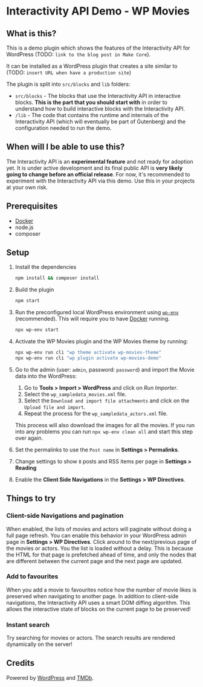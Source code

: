 # Interactivity API Demo - WP Movies

## What is this?

This is a demo plugin which shows the features of the Interactivity API for
WordPress (TODO: `link to the blog post in Make Core`).

It can be installed as a WordPress plugin that creates a site similar to (TODO: `insert URL when have a production site`)

The plugin is split into `src/blocks` and `lib` folders:

- `src/blocks` - The blocks that use the Interactivity API in interactive
  blocks. **This is the part that you should start with** in order to understand
  how to build interactive blocks with the Interactivity API.
- `/lib` - The code that contains the runtime and internals of the Interactivity API (which
  will eventually be part of Gutenberg) and the configuration needed to run the demo.

## When will I be able to use this?

The Interactivity API is an **experimental feature** and not ready for adoption yet.
It is under active development and its final public API is **very likely going to change before an official release**.
For now, it's recommended to experiment with the Interactivity API via this demo. Use this in
your projects at your own risk.

## Prerequisites

- [Docker](https://www.docker.com/)
- node.js
- composer

## Setup

1. Install the dependencies

    ```sh
    npm install && composer install
    ```

2. Build the plugin

    ```sh
    npm start
    ```

3. Run the preconfigured local WordPress environment using
   [`wp-env`](https://developer.wordpress.org/block-editor/reference-guides/packages/packages-env/)
   (recommended). This will require you to have
   [Docker](https://www.docker.com/) running.

   ```sh
   npx wp-env start
   ```

4. Activate the WP Movies plugin and the WP Movies theme by running:

    ```sh
    npx wp-env run cli "wp theme activate wp-movies-theme"
    npx wp-env run cli "wp plugin activate wp-movies-demo"
    ```

5. Go to the admin (user: `admin`, password: `password`) and import the Movie data into the WordPress:
    1. Go to **Tools > Import > WordPress** and click on _Run Importer_.
    2. Select the `wp_sampledata_movies.xml` file.
    3. Select the `Download and import file attachments` and click on the
       `Upload file and import`.
    4. Repeat the process for the `wp_sampledata_actors.xml` file.

    This process will also download the images for all the movies. If you run into any
    problems you can run `npx wp-env clean all` and start this step over again.

6. Set the permalinks to use the `Post name` in **Settings > Permalinks**.
7. Change settings to show `8` posts and RSS items per page in **Settings > Reading**
8. Enable the **Client Side Navigations** in the **Settings > WP Directives**.

## Things to try

### Client-side Navigations and pagination

When enabled, the lists of movies and actors will paginate without doing a full
page refresh. You can enable this behavior in your WordPress admin page in
**Settings > WP Directives**. Click around to the next/previous
page of the movies or actors. You the list is loaded without a delay. This is
because the HTML for that page is prefetched ahead of time, and only the
nodes that are different between the current page and the next page are updated.

### Add to favourites

When you add a movie to favourites notice how the number of movie likes is
preserved when navigating to another page. In addition to client-side
navigations, the Interactivity API uses a smart DOM diffing algorithm. This
allows the interactive state of blocks on the current page to be preserved!

### Instant search

Try searching for movies or actors. The search results are rendered dynamically
on the server!

## Credits

Powered by [WordPress](https://wordpress.org/) and [TMDb](https://www.themoviedb.org/).
